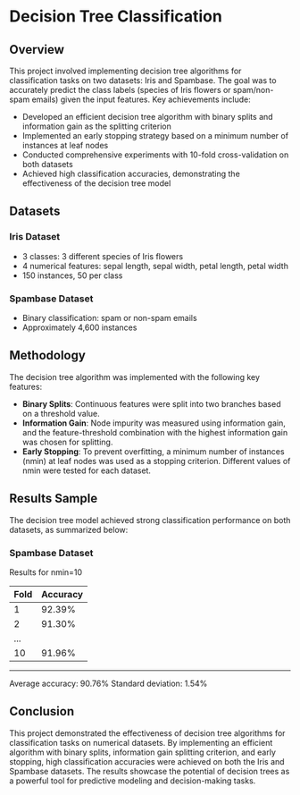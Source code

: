 # Decision Tree Classification

## Overview

This project involved implementing decision tree algorithms for classification tasks on two datasets: Iris and Spambase. The goal was to accurately predict the class labels (species of Iris flowers or spam/non-spam emails) given the input features. Key achievements include:

- Developed an efficient decision tree algorithm with binary splits and information gain as the splitting criterion
- Implemented an early stopping strategy based on a minimum number of instances at leaf nodes
- Conducted comprehensive experiments with 10-fold cross-validation on both datasets
- Achieved high classification accuracies, demonstrating the effectiveness of the decision tree model

## Datasets

### Iris Dataset

- 3 classes: 3 different species of Iris flowers
- 4 numerical features: sepal length, sepal width, petal length, petal width
- 150 instances, 50 per class

### Spambase Dataset

- Binary classification: spam or non-spam emails
- Approximately 4,600 instances

## Methodology

The decision tree algorithm was implemented with the following key features:

- **Binary Splits**: Continuous features were split into two branches based on a threshold value.
- **Information Gain**: Node impurity was measured using information gain, and the feature-threshold combination with the highest information gain was chosen for splitting.
- **Early Stopping**: To prevent overfitting, a minimum number of instances (nmin) at leaf nodes was used as a stopping criterion. Different values of nmin were tested for each dataset.

## Results Sample

The decision tree model achieved strong classification performance on both datasets, as summarized below:

### Spambase Dataset

Results for nmin=10

| Fold |Accuracy      |
|----|----------------|
|1  |  92.39%        |
|2  |  91.30%        |
|...| |
|10 |  91.96%        |
--------------------
Average accuracy: 90.76%
Standard deviation: 1.54%

## Conclusion

This project demonstrated the effectiveness of decision tree algorithms for classification tasks on numerical datasets. By implementing an efficient algorithm with binary splits, information gain splitting criterion, and early stopping, high classification accuracies were achieved on both the Iris and Spambase datasets. The results showcase the potential of decision trees as a powerful tool for predictive modeling and decision-making tasks.